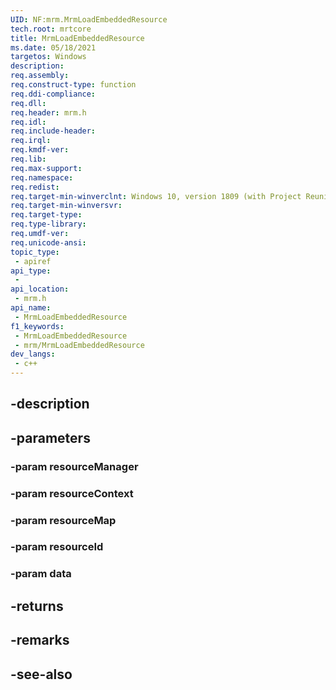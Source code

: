 ```yaml
---
UID: NF:mrm.MrmLoadEmbeddedResource
tech.root: mrtcore 
title: MrmLoadEmbeddedResource
ms.date: 05/18/2021 
targetos: Windows
description: 
req.assembly: 
req.construct-type: function
req.ddi-compliance: 
req.dll: 
req.header: mrm.h
req.idl: 
req.include-header: 
req.irql: 
req.kmdf-ver: 
req.lib: 
req.max-support: 
req.namespace: 
req.redist: 
req.target-min-winverclnt: Windows 10, version 1809 (with Project Reunion) 
req.target-min-winversvr: 
req.target-type: 
req.type-library: 
req.umdf-ver: 
req.unicode-ansi: 
topic_type:
 - apiref
api_type:
 - 
api_location:
 - mrm.h
api_name:
 - MrmLoadEmbeddedResource
f1_keywords:
 - MrmLoadEmbeddedResource
 - mrm/MrmLoadEmbeddedResource
dev_langs:
 - c++
---
```


## -description

## -parameters

### -param resourceManager

### -param resourceContext

### -param resourceMap

### -param resourceId

### -param data

## -returns

## -remarks

## -see-also

